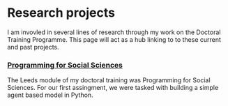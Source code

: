 # Research projects

I am invovled in several lines of research through my work on the Doctoral Training Programme. This page will act as a hub linking to to these current and past projects. 


### <a href="PfSS.md">Programming for Social Sciences</a> 
The Leeds module of my doctoral training was Programming for Social Sciences. For our first assingment, we were tasked with building a simple agent based model in Python.



